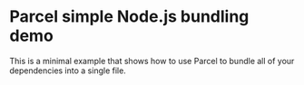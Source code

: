 # Parcel simple Node.js bundling demo

This is a minimal example that shows how to use Parcel to bundle all of your dependencies into a single file.

